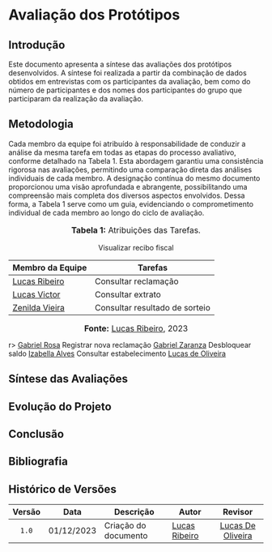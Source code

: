 # Avaliação dos Protótipos

## Introdução

Este documento apresenta a síntese das avaliações dos protótipos desenvolvidos. A síntese foi realizada a partir da combinação de dados obtidos em entrevistas com os participantes da avaliação, bem como do número de participantes e dos nomes dos participantes do grupo que participaram da realização da avaliação.

## Metodologia

Cada membro da equipe foi atribuído à responsabilidade de conduzir a análise da mesma tarefa em todas as etapas do processo avaliativo, conforme detalhado na Tabela 1. Esta abordagem garantiu uma consistência rigorosa nas avaliações, permitindo uma comparação direta das análises individuais de cada membro. A designação contínua do mesmo documento proporcionou uma visão aprofundada e abrangente, possibilitando uma compreensão mais completa dos diversos aspectos envolvidos. Dessa forma, a Tabela 1 serve como um guia, evidenciando o comprometimento individual de cada membro ao longo do ciclo de avaliação.

<div align="center">
<font size="3"><p style="text-align: center"><b>Tabela 1:</b> Atribuições das Tarefas.</p></font>

<table>
    <thead>
        <tr>
            <th>Membro da Equipe</th>
            <th>Tarefas</th>
        </tr>
    </thead>
    <tbody>
        <t  <td>Visualizar recibo fiscal</td>
        </tr>
        <tr>
            <td><a href="https://github.com/lucassouzs">Lucas Ribeiro</a></td>
            <td>Consultar reclamação</td>
        </tr>
        <tr>
            <td><a href="https://github.com/Lucas13032003">Lucas Victor</a></td>
            <td>Consultar extrato</td>
        </tr>
        <tr>
            <td><a href="https://github.com/zenildavieira">Zenilda Vieira</a></td>
            <td>Consultar resultado de sorteio</td>
        </tr>
    </tbody>
</table>

<font size="3"><p style="text-align: center"><b>Fonte:</b> <a href="https://github.com/lucassouzs">Lucas Ribeiro</a>, 2023</p></font>
</div>r>
            <td><a href="https://github.com/gabrielrosa09">Gabriel Rosa</a></td>
            <td>Registrar nova reclamação</td>
        </tr>
        <tr>
            <td><a href="https://github.com/GZaranza">Gabriel Zaranza</a></td>
            <td>Desbloquear saldo</td>
        </tr>
        <tr>
            <td><a href="https://github.com/izabellaalves">Izabella Alves</a></td>
            <td>Consultar estabelecimento</td>
        </tr>
        <tr>
            <td><a href="https://github.com/LucasOliveiraDiasMarquesFerreira">Lucas de Oliveira</a></td>
          

## Síntese das Avaliações

## Evolução do Projeto

## Conclusão

## Bibliografia

## Histórico de Versões

| Versão | Data   | Descrição     | Autor     |  Revisor        |
| :----: | ------ | ------------- | --------- | :-------------: |
| `1.0`  | 01/12/2023 | Criação do documento | [Lucas Ribeiro](https://github.com/lucassouzs)  |  [Lucas De Oliveira](https://github.com/LucasOliveiraDiasMarquesFerreira)  |
